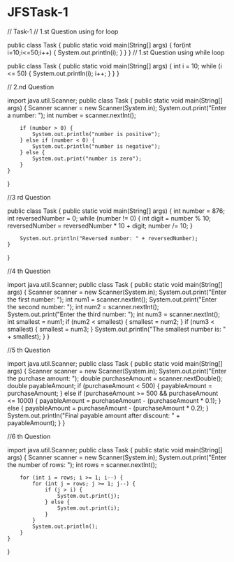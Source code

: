 # JFSTask-1
// Task-1
// 1.st Question using for loop

public class Task
 {
     public static void main(String[] args)
     {
         for(int i=10;i<=50;i++)
         {
             System.out.println(i);
         }
     }
 }
// 1.st Question using while loop

public class Task
{
    public static void main(String[] args)
    {
        int i = 10;
        while (i <= 50)
        {
            System.out.println(i);
            i++;
        }
    }
}

// 2.nd Question

import java.util.Scanner;
public class Task {
    public static void main(String[] args) {
        Scanner scanner = new Scanner(System.in);
        System.out.print("Enter a number: ");
        int number = scanner.nextInt();

        if (number > 0) {
            System.out.println("number is positive");
        } else if (number < 0) {
            System.out.println("number is negative");
        } else {
            System.out.print("number is zero");
        }
    }
}

//3 rd Question

public class Task {
    public static void main(String[] args) {
        int number = 876;
        int reversedNumber = 0;
        while (number != 0) {
            int digit = number % 10;
            reversedNumber = reversedNumber * 10 + digit;
            number /= 10;
        }

        System.out.println("Reversed number: " + reversedNumber);
    }
}

//4 th Question

import java.util.Scanner;
public class Task {
    public static void main(String[] args) {
        Scanner scanner = new Scanner(System.in);
        System.out.print("Enter the first number: ");
        int num1 = scanner.nextInt();
        System.out.print("Enter the second number: ");
        int num2 = scanner.nextInt();
        System.out.print("Enter the third number: ");
        int num3 = scanner.nextInt();
        int smallest = num1;
        if (num2 < smallest) {
            smallest = num2;
        }
        if (num3 < smallest) {
            smallest = num3;
        }
        System.out.println("The smallest number is: " + smallest);
    }
}

//5 th Question

import java.util.Scanner;
public class Task {
    public static void main(String[] args) {
        Scanner scanner = new Scanner(System.in);
        System.out.print("Enter the purchase amount: ");
        double purchaseAmount = scanner.nextDouble();
        double payableAmount;
        if (purchaseAmount < 500) {
            payableAmount = purchaseAmount;
        } else if (purchaseAmount >= 500 && purchaseAmount <= 1000) {
            payableAmount = purchaseAmount - (purchaseAmount * 0.1);
        } else {
            payableAmount = purchaseAmount - (purchaseAmount * 0.2);
        }
        System.out.println("Final payable amount after discount: " + payableAmount);
    }
}

//6 th Question

import java.util.Scanner;
public class Task {
    public static void main(String[] args) {
        Scanner scanner = new Scanner(System.in);
        System.out.print("Enter the number of rows: ");
        int rows = scanner.nextInt();

        for (int i = rows; i >= 1; i--) {
            for (int j = rows; j >= 1; j--) {
                if (j > i) {
                    System.out.print(j);
                } else {
                    System.out.print(i);
                }
            }
            System.out.println();
        }
    }
}
